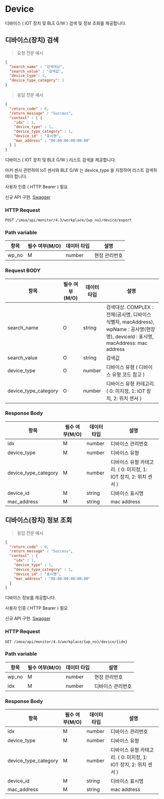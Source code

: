 # Device

디바이스 ( IOT 장치 및 BLE G/W ) 검색 및 정보 조회를 제공합니다. 

## 디바이스(장치) 검색

> 요청 전문 예시

```JSON
{
  "search_name" : "검색대상",
  "search_value" : "검색값",
  "device_type": 1,
  "device_type_category": 1
}

```

> 응답 전문 예시

```JSON
{
  "return_code" : 0,
  "return_message" : "Success",
  "context" : [ {
    "idx" : 1,
    "device_type" : 1,
    "device_type_category" : 1,
    "device_id" : "표시명",
    "mac_address" : "00:00:00:00:00:00"
  } ]
}
```

디바이스 ( IOT 장치 및 BLE G/W ) 리스트 검색을 제공합니다.

마커 센서 관련하여 IoT 센서와 BLE G/W 는 device_type 을 지정하여 리스트 검색하여야 합니다.

<aside class="notice">
사용자 인증 ( HTTP Bearer ) 필요 
</aside>

신규 API 구현. [Swagger](https://ras.hulandev.co.kr/imoa/swagger-ui/index.html#/%5B4.3%5D%20IMOS%20%ED%98%84%EC%9E%A5%EA%B4%80%EC%A0%9C%20Device(%EC%9E%A5%EC%B9%98)%20API%20/exportUsingPOST_6)

### HTTP Request

`POST /imoa/api/monitor/4.3/workplace/{wp_no}/device/export`

### Path variable

항목 | 필수 여부(M/O) | 데이터 타입 | 설명
--------- |------------| -----------| -----------
wp_no | M          | number | 현장 관리번호

### Request BODY

항목 | 필수 여부(M/O) | 데이터 타입 | 설명
--------- |------------| -----------| -----------
search_name | O          | string | 검색대상. COMPLEX : 전체(공사명, 디바이스 식별자, macAddress), wpName : 공사명(현장명), deviceId : 표시명, macAddress: mac address
search_value | O          | string | 검색값
device_type | O          | number | 디바이스 유형 ( 디바이스 유형 코드 참고 )
device_type_category | O          | number | 디바이스 유형 카테고리. ( 0: 미지정, 1: IOT 장치, 2: 위치 센서  )

### Response Body

항목 | 필수 여부(M/O) | 데이터 타입 | 설명
--------- |------------| -----------| -----------
idx | M          | number | 디바이스 관리번호
device_type | M          | number | 디바이스 유형
device_type_category | M          | number | 디바이스 유형 카테고리. ( 0: 미지정, 1: IOT 장치, 2: 위치 센서 )
device_id | M          | string | 디바이스 표시명
mac_address  | M          | string | mac address

## 디바이스(장치) 정보 조회

> 응답 전문 예시

```JSON
{
  "return_code" : 0,
  "return_message" : "Success",
  "context" : {
    "idx" : 1,
    "device_type" : 1,
    "device_type_category" : 1,
    "device_id" : "표시명",
    "mac_address" : "00:00:00:00:00:00"
  } 
}
```

디바이스 정보를 제공합니다.

<aside class="notice">
사용자 인증 ( HTTP Bearer ) 필요 
</aside>

신규 API 구현. [Swagger](https://ras.hulandev.co.kr/imoa/swagger-ui/index.html#/%5B4.3%5D%20IMOS%20%ED%98%84%EC%9E%A5%EA%B4%80%EC%A0%9C%20Device(%EC%9E%A5%EC%B9%98)%20API%20/detailUsingGET_4)

### HTTP Request

`GET /imoa/api/monitor/4.3/workplace/{wp_no}/device/{idx}`

### Path variable

항목 | 필수 여부(M/O) | 데이터 타입 | 설명
--------- |------------| -----------| -----------
wp_no | M          | number | 현장 관리번호
idx | M          | number | 디바이스 관리번호

### Response Body

항목 | 필수 여부(M/O) | 데이터 타입 | 설명
--------- |------------| -----------| -----------
idx | M          | number | 디바이스 관리번호
device_type | M          | number | 디바이스 유형
device_type_category | M          | number | 디바이스 유형 카테고리. ( 0: 미지정, 1: IOT 장치, 2: 위치 센서 )
device_id | M          | string | 디바이스 표시명
mac_address  | M          | string | mac address

